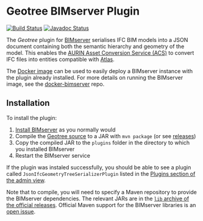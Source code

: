 # Geotree BIMserver Plugin

[![Build Status](https://travis-ci.org/urbanetic/geotree-bimserver-plugin.svg)](https://travis-ci.org/urbanetic/geotree-bimserver-plugin)
[![Javadoc Status](https://img.shields.io/badge/Javadoc-latest-brightgreen.svg)](http://javadocs.geotree.urbanetic.net/)


The *Geotree* plugin for [BIMserver][bimserver] serialises IFC BIM models into a JSON document
containing both the semantic hierarchy and geometry of the model. This enables the [AURIN Asset
Conversion Service (ACS)][acs] to convert IFC files into entities compatible with [Atlas][atlas].

The [Docker image][dockerhub] can be used to easily deploy a BIMserver instance with the plugin
already installed. For more details on running the BIMserver image, see the [docker-bimserver][repo]
repo.


## Installation

To install the plugin:

1. [Install BIMserver][install] as you normally would
2. Compile the [Geotree source][geotree] to a JAR with `mvn package` (or see [releases][releases])
3. Copy the compiled JAR to the `plugins` folder in the directory to which you installed BIMserver
4. Restart the BIMserver service

If the plugin was instaled successfully, you should be able to see a plugin called
`JsonIfcGeometryTreeSerializerPlugin` listed in the [Plugins section of the admin view][plugins].

Note that to compile, you will need to specify a Maven repository to provide the BIMserver
dependencies. The relevant JARs are in the [`lib` archive of the official releases][lib]. Official
Maven support for the BIMserver libraries is an [open issue][issue].


[acs]: https://github.com/urbanetic/aurin-acs
[atlas]: https://github.com/urbanetic/atlas
[bimserver]: http://bimserver.org/
[dockerhub]: https://registry.hub.docker.com/u/urbanetic/geotree-bimserver/
[geotree]: https://github.com/urbanetic/geotree-bimserver-plugin
[install]: https://github.com/opensourceBIM/BIMserver/wiki/Get-Started-Quick-Guide
[issue]: https://github.com/opensourceBIM/BIMserver/issues/143
[plugins]: http://localhost:8082/admin/?page=ServerSettings&subpage=Plugins
[lib]: https://github.com/opensourceBIM/BIMserver/releases/download/1.3.0-FINAL-2014-04-25/bimserver-lib-1.3.0-FINAL-2014-04-25.zip
[releases]: https://github.com/urbanetic/geotree-bimserver-plugin/releases
[repo]: https://github.com/urbanetic/docker-bimserver
